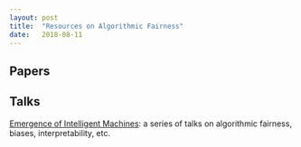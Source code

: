 ```yaml
---
layout: post
title:  "Resources on Algorithmic Fairness"
date:   2018-08-11
---
```


## Papers



## Talks

[Emergence of Intelligent Machines](https://www.youtube.com/channel/UC6f1sYAoj6_sxF-lhroS6SQ): a series of talks on algorithmic fairness, biases, interpretability, etc.
